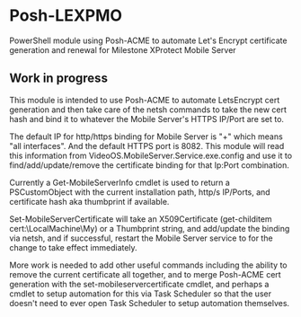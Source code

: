 # Posh-LEXPMO
PowerShell module using Posh-ACME to automate Let's Encrypt certificate generation and renewal for Milestone XProtect Mobile Server

## Work in progress

This module is intended to use Posh-ACME to automate LetsEncrypt cert generation and then take care of the netsh commands to take the new cert hash and bind it to whatever the Mobile Server's HTTPS IP/Port are set to.

The default IP for http/https binding for Mobile Server is "+" which means "all interfaces". And the default HTTPS port is 8082. This module will read this information from VideoOS.MobileServer.Service.exe.config and use it to find/add/update/remove the certificate binding for that Ip:Port combination.

Currently a Get-MobileServerInfo cmdlet is used to return a PSCustomObject with the current installation path, http/s IP/Ports, and certificate hash aka thumbprint if available.

Set-MobileServerCertificate will take an X509Certificate (get-childitem cert:\LocalMachine\My) or a Thumbprint string, and add/update the binding via netsh, and if successful, restart the Mobile Server service to for the change to take effect immediately.

More work is needed to add other useful commands including the ability to remove the current certificate all together, and to merge Posh-ACME cert generation with the set-mobileservercertificate cmdlet, and perhaps a cmdlet to setup automation for this via Task Scheduler so that the user doesn't need to ever open Task Scheduler to setup automation themselves.
